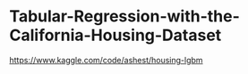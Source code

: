 # Tabular-Regression-with-the-California-Housing-Dataset

https://www.kaggle.com/code/ashest/housing-lgbm
